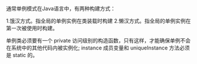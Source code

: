 通常单例模式在Java语言中，有两种构建方式：

1.饿汉方式。指全局的单例实例在类装载时构建
2.懒汉方式。指全局的单例实例在第一次被使用时构建。

单例类必须要有一个 private 访问级别的构造函数，只有这样，才能确保单例不会在系统中的其他代码内被实例化;
instance 成员变量和 uniqueInstance 方法必须是 static 的。
